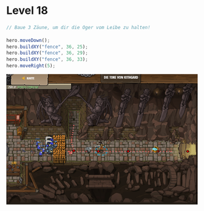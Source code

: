 # Level 18

```js
// Baue 3 Zäune, um dir die Oger vom Leibe zu halten!

hero.moveDown();
hero.buildXY("fence", 36, 25);
hero.buildXY("fence", 36, 29);
hero.buildXY("fence", 36, 33);
hero.moveRight(5);
```
<img src="images/level18.png" width=700/>
